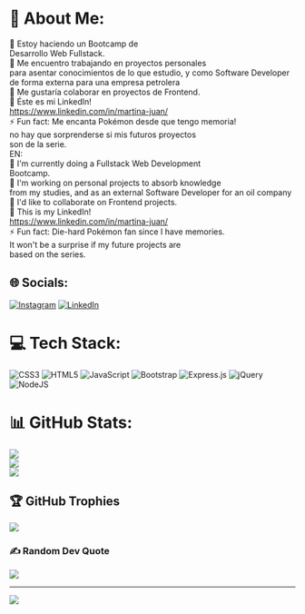# 💫 About Me:
🌱 Estoy haciendo un Bootcamp de <br>      Desarrollo Web Fullstack.<br>🔭 Me encuentro trabajando en proyectos personales <br>para asentar conocimientos de lo que estudio, y como Software Developer de forma externa para una empresa petrolera<br>👯 Me gustaría colaborar en proyectos de Frontend.<br>💬 Éste es mi LinkedIn! <br>      https://www.linkedin.com/in/martina-juan/<br>⚡ Fun fact: Me encanta Pokémon desde que tengo memoria!<br>no hay que sorprenderse si mis futuros proyectos<br>                       son de la serie.<br>EN:<br>🌱 I'm currently doing a Fullstack Web Development <br>      Bootcamp.<br>🔭 I'm working on personal projects to absorb knowledge <br>     from my studies,  and as an external Software Developer for an oil company<br>👯 I'd like to collaborate on Frontend projects.<br>💬 This is my LinkedIn! <br>      https://www.linkedin.com/in/martina-juan/<br>⚡ Fun fact: Die-hard Pokémon fan since I have memories.<br>                       It won't be a surprise if my future projects are<br>                       based on the series.


## 🌐 Socials:
[![Instagram](https://img.shields.io/badge/Instagram-%23E4405F.svg?logo=Instagram&logoColor=white)](https://instagram.com/_mararmstrong) [![LinkedIn](https://img.shields.io/badge/LinkedIn-%230077B5.svg?logo=linkedin&logoColor=white)](https://linkedin.com/in/martina-juan) 

# 💻 Tech Stack:
![CSS3](https://img.shields.io/badge/css3-%231572B6.svg?style=for-the-badge&logo=css3&logoColor=white) ![HTML5](https://img.shields.io/badge/html5-%23E34F26.svg?style=for-the-badge&logo=html5&logoColor=white) ![JavaScript](https://img.shields.io/badge/javascript-%23323330.svg?style=for-the-badge&logo=javascript&logoColor=%23F7DF1E) ![Bootstrap](https://img.shields.io/badge/bootstrap-%23563D7C.svg?style=for-the-badge&logo=bootstrap&logoColor=white) ![Express.js](https://img.shields.io/badge/express.js-%23404d59.svg?style=for-the-badge&logo=express&logoColor=%2361DAFB) ![jQuery](https://img.shields.io/badge/jquery-%230769AD.svg?style=for-the-badge&logo=jquery&logoColor=white) ![NodeJS](https://img.shields.io/badge/node.js-6DA55F?style=for-the-badge&logo=node.js&logoColor=white)
# 📊 GitHub Stats:
![](https://github-readme-stats.vercel.app/api?username=MarArmstrong&theme=dark&hide_border=false&include_all_commits=false&count_private=false)<br/>
![](https://github-readme-streak-stats.herokuapp.com/?user=MarArmstrong&theme=dark&hide_border=false)<br/>
![](https://github-readme-stats.vercel.app/api/top-langs/?username=MarArmstrong&theme=dark&hide_border=false&include_all_commits=false&count_private=false&layout=compact)

## 🏆 GitHub Trophies
![](https://github-profile-trophy.vercel.app/?username=MarArmstrong&theme=dracula&no-frame=false&no-bg=false&margin-w=4)

### ✍️ Random Dev Quote
![](https://quotes-github-readme.vercel.app/api?type=vetical&theme=radical)

---
[![](https://visitcount.itsvg.in/api?id=MarArmstrong&icon=0&color=0)](https://visitcount.itsvg.in)

  
